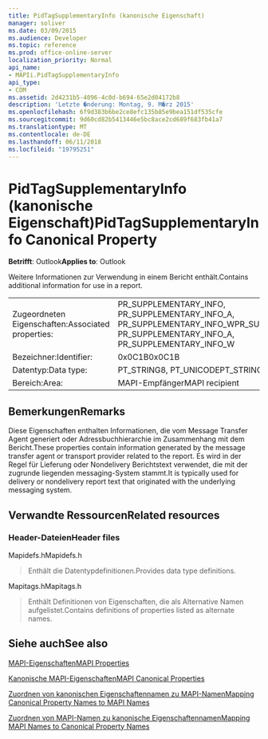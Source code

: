 ```yaml
---
title: PidTagSupplementaryInfo (kanonische Eigenschaft)
manager: soliver
ms.date: 03/09/2015
ms.audience: Developer
ms.topic: reference
ms.prod: office-online-server
localization_priority: Normal
api_name:
- MAPIi.PidTagSupplementaryInfo
api_type:
- COM
ms.assetid: 2d4231b5-4096-4c0d-b694-65e2d04172b8
description: 'Letzte �nderung: Montag, 9. M�rz 2015'
ms.openlocfilehash: 6f9d383b6be2ce8efc135b85e9bea151df535cfe
ms.sourcegitcommit: 9d60cd82b5413446e5bc8ace2cd689f683fb41a7
ms.translationtype: MT
ms.contentlocale: de-DE
ms.lasthandoff: 06/11/2018
ms.locfileid: "19795251"
---
```

# <a name="pidtagsupplementaryinfo-canonical-property"></a><span data-ttu-id="fe314-103">PidTagSupplementaryInfo (kanonische Eigenschaft)</span><span class="sxs-lookup"><span data-stu-id="fe314-103">PidTagSupplementaryInfo Canonical Property</span></span>

  
  
<span data-ttu-id="fe314-104">**Betrifft**: Outlook</span><span class="sxs-lookup"><span data-stu-id="fe314-104">**Applies to**: Outlook</span></span> 
  
<span data-ttu-id="fe314-105">Weitere Informationen zur Verwendung in einem Bericht enthält.</span><span class="sxs-lookup"><span data-stu-id="fe314-105">Contains additional information for use in a report.</span></span>
  
|||
|:-----|:-----|
|<span data-ttu-id="fe314-106">Zugeordneten Eigenschaften:</span><span class="sxs-lookup"><span data-stu-id="fe314-106">Associated properties:</span></span>  <br/> |<span data-ttu-id="fe314-107">PR_SUPPLEMENTARY_INFO, PR_SUPPLEMENTARY_INFO_A, PR_SUPPLEMENTARY_INFO_W</span><span class="sxs-lookup"><span data-stu-id="fe314-107">PR_SUPPLEMENTARY_INFO, PR_SUPPLEMENTARY_INFO_A, PR_SUPPLEMENTARY_INFO_W</span></span>  <br/> |
|<span data-ttu-id="fe314-108">Bezeichner:</span><span class="sxs-lookup"><span data-stu-id="fe314-108">Identifier:</span></span>  <br/> |<span data-ttu-id="fe314-109">0x0C1B</span><span class="sxs-lookup"><span data-stu-id="fe314-109">0x0C1B</span></span>  <br/> |
|<span data-ttu-id="fe314-110">Datentyp:</span><span class="sxs-lookup"><span data-stu-id="fe314-110">Data type:</span></span>  <br/> |<span data-ttu-id="fe314-111">PT_STRING8, PT_UNICODE</span><span class="sxs-lookup"><span data-stu-id="fe314-111">PT_STRING8, PT_UNICODE</span></span>  <br/> |
|<span data-ttu-id="fe314-112">Bereich:</span><span class="sxs-lookup"><span data-stu-id="fe314-112">Area:</span></span>  <br/> |<span data-ttu-id="fe314-113">MAPI-Empfänger</span><span class="sxs-lookup"><span data-stu-id="fe314-113">MAPI recipient</span></span>  <br/> |
   
## <a name="remarks"></a><span data-ttu-id="fe314-114">Bemerkungen</span><span class="sxs-lookup"><span data-stu-id="fe314-114">Remarks</span></span>

<span data-ttu-id="fe314-115">Diese Eigenschaften enthalten Informationen, die vom Message Transfer Agent generiert oder Adressbuchhierarchie im Zusammenhang mit dem Bericht.</span><span class="sxs-lookup"><span data-stu-id="fe314-115">These properties contain information generated by the message transfer agent or transport provider related to the report.</span></span> <span data-ttu-id="fe314-116">Es wird in der Regel für Lieferung oder Nondelivery Berichtstext verwendet, die mit der zugrunde liegenden messaging-System stammt.</span><span class="sxs-lookup"><span data-stu-id="fe314-116">It is typically used for delivery or nondelivery report text that originated with the underlying messaging system.</span></span>
  
## <a name="related-resources"></a><span data-ttu-id="fe314-117">Verwandte Ressourcen</span><span class="sxs-lookup"><span data-stu-id="fe314-117">Related resources</span></span>

### <a name="header-files"></a><span data-ttu-id="fe314-118">Header-Dateien</span><span class="sxs-lookup"><span data-stu-id="fe314-118">Header files</span></span>

<span data-ttu-id="fe314-119">Mapidefs.h</span><span class="sxs-lookup"><span data-stu-id="fe314-119">Mapidefs.h</span></span>
  
> <span data-ttu-id="fe314-120">Enthält die Datentypdefinitionen.</span><span class="sxs-lookup"><span data-stu-id="fe314-120">Provides data type definitions.</span></span>
    
<span data-ttu-id="fe314-121">Mapitags.h</span><span class="sxs-lookup"><span data-stu-id="fe314-121">Mapitags.h</span></span>
  
> <span data-ttu-id="fe314-122">Enthält Definitionen von Eigenschaften, die als Alternative Namen aufgelistet.</span><span class="sxs-lookup"><span data-stu-id="fe314-122">Contains definitions of properties listed as alternate names.</span></span>
    
## <a name="see-also"></a><span data-ttu-id="fe314-123">Siehe auch</span><span class="sxs-lookup"><span data-stu-id="fe314-123">See also</span></span>



[<span data-ttu-id="fe314-124">MAPI-Eigenschaften</span><span class="sxs-lookup"><span data-stu-id="fe314-124">MAPI Properties</span></span>](mapi-properties.md)
  
[<span data-ttu-id="fe314-125">Kanonische MAPI-Eigenschaften</span><span class="sxs-lookup"><span data-stu-id="fe314-125">MAPI Canonical Properties</span></span>](mapi-canonical-properties.md)
  
[<span data-ttu-id="fe314-126">Zuordnen von kanonischen Eigenschaftennamen zu MAPI-Namen</span><span class="sxs-lookup"><span data-stu-id="fe314-126">Mapping Canonical Property Names to MAPI Names</span></span>](mapping-canonical-property-names-to-mapi-names.md)
  
[<span data-ttu-id="fe314-127">Zuordnen von MAPI-Namen zu kanonische Eigenschaftennamen</span><span class="sxs-lookup"><span data-stu-id="fe314-127">Mapping MAPI Names to Canonical Property Names</span></span>](mapping-mapi-names-to-canonical-property-names.md)

